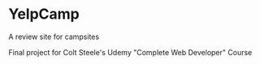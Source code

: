 # YelpCamp
A review site for campsites

Final project for Colt Steele's Udemy "Complete Web Developer" Course

